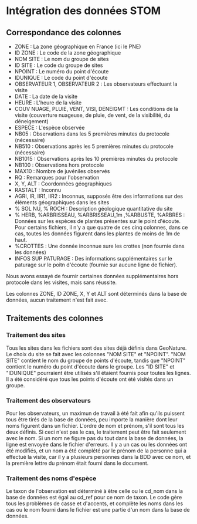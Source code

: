 # Intégration des données STOM

## Correspondance des colonnes

- ZONE : La zone géographique en France (ici le PNE)
- ID ZONE : Le code de la zone géographique
- NOM SITE : Le nom du groupe de sites
- ID SITE : Le code du groupe de sites 
- NPOINT : Le numéro du point d'écoute
- IDUNIQUE : Le code du point d'écoute
- OBSERVATEUR 1, OBSERVATEUR 2 : Les observateurs effectuant la visite 
- DATE : La date de la visite
- HEURE : L'heure de la visite
- COUV NUAGE, PLUIE, VENT, VISI, DENEIGMT : Les conditions de la visite (couverture nuageuse, de pluie, de vent, de la visibilité, du déneigement)
- ESPECE : L'espèce observée
- NB05 : Observations dans les 5 premières minutes du protocole (nécessaire)
- NB510 : Observations après les 5 premières minutes du protocole (nécessaire)
- NB1015 : Observations après les 10 premières minutes du protocole
- NB100 : Observations hors protocole
- MAX10 : Nombre de juvéniles observés
- RQ : Remarques pour l'observation
- X, Y, ALT : Coordonnées géographiques
- RASTALT : Inconnu
- AGRI, IR, IIR1, IIR2 : Inconnus, supposés être des informations sur des éléments géographiques dans les sites
- % SOL NU, % ROCH : Description géologique quantitative du site
- % HERB, %ARBRISSEAU, %ARBRISSEAU_1m ,%ARBUSTE, %ARBRES : Données sur les espèces de plantes présentes sur le point d'écoute. Pour certains fichiers, il n'y a que quatre de ces cinq colonnes, dans ce cas, toutes les données figurent dans les plantes de moins de 1m de haut.
- %CROTTES : Une donnée inconnue sure les crottes (non fournie dans les données)
- INFOS SUP PATURAGE : Des informations supplémentaires sur le paturage sur le poitn d'écoute (fournie sur aucune ligne de fichier).

Nous avons essayé de fournir certaines données supplémentaires hors protocole dans les visites, mais sans réussite.

Les colonnes ZONE, ID ZONE, X, Y et ALT sont déterminés dans la base de données, aucun traitement n'est fait avec.

## Traitements des colonnes

### Traitement des sites

Tous les sites dans les fichiers sont des sites déjà définis dans GeoNature. Le choix du site se fait avec les colonnes "NOM SITE" et "NPOINT". "NOM SITE" contient le nom du groupe de points d'écoute, tandis que "NPOINT" contient le numéro du point d'écoute dans le groupe. Les "ID SITE" et "IDUNIQUE" pourraient être utilisés s'il étaient fournis pour toutes les lignes. Il a été considéré que tous les points d'écoute ont été visités dans un groupe. 

### Traitement des observateurs

Pour les observateurs, un maximun de travail à été fait afin qu'ils puissent tous être tirés de la base de données, peu importe la manière dont leur noms figurent dans un fichier. L'ordre de nom et prénom, s'il sont tous les deux définis. Si ceci n'est pas le cas, le traitement peut être fait seulement avec le nom. Si un nom ne figure pas du tout dans la base de données, la ligne est envoyée dans le fichier d'erreurs. Il y a un cas ou les données ont été modifiés, et un nom a été complété par le prénom de la personne qui a effectué la visite, car il y a plusieurs personnes dans la BDD avec ce nom, et la première lettre du prénom était fourni dans le document.

### Traitement des noms d'espèce

Le taxon de l'observation est déterminé à être celle ou le cd_nom dans la base de données est égal au cd_ref pour ce nom de taxon. Le code gère tous les problèmes de casse et d'accents, et complète les noms dans les cas ou le nom fourni dans le fichier est une partie d'un nom dans la base de données.



